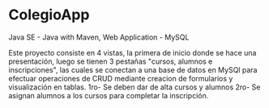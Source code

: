 # ColegioApp
Java SE - Java with Maven, Web Application - MySQL

Este proyecto consiste en 4 vistas, la primera de inicio donde se hace una presentación, luego se tienen 3 pestañas "cursos, alumnos e inscripciones",  las cuales se conectan a una base de datos en MySQl para efectuar operaciones de CRUD mediante creacion de formularios y visualización en tablas.
  1ro- Se deben dar de alta cursos y alumnos
  2ro- Se asignan alumnos a los cursos para completar la inscripción.

